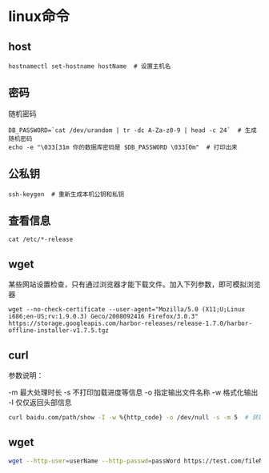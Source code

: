 # linux命令

## host

``` shell
hostnamectl set-hostname hostName  # 设置主机名
```

## 密码

随机密码
``` shell
DB_PASSWORD=`cat /dev/urandom | tr -dc A-Za-z0-9 | head -c 24`  # 生成随机密码
echo -e "\033[31m 你的数据库密码是 $DB_PASSWORD \033[0m"  # 打印出来
```

## 公私钥

``` shell
ssh-keygen  # 重新生成本机公钥和私钥
```

## 查看信息

``` shell
cat /etc/*-release
```

## wget

某些网站设置检查，只有通过浏览器才能下载文件。加入下列参数，即可模拟浏览器

``` shell
wget --no-check-certificate --user-agent="Mozilla/5.0 (X11;U;Linux i686;en-US;rv:1.9.0.3) Geco/2008092416 Firefox/3.0.3" https://storage.googleapis.com/harbor-releases/release-1.7.0/harbor-offline-installer-v1.7.5.tgz
```

## curl

参数说明：

-m 最大处理时长
-s 不打印加载进度等信息
-o 指定输出文件名称
-w 格式化输出
-I 仅仅返回头部信息

``` bash
curl baidu.com/path/show -I -w %{http_code} -o /dev/null -s -m 5  # 获取网页状态码，最多等5秒
```

## wget

``` bash
wget --http-user=userName --http-passwd=passWord https://test.com/fileName.txt  # 用于度过http中的auth验证
```